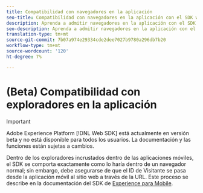 ```yaml
---
title: Compatibilidad con navegadores en la aplicación
seo-title: Compatibilidad con navegadores en la aplicación con el SDK web de Adobe Experience Platform
description: Aprenda a admitir navegadores en la aplicación con el SDK web Experience Platform
seo-description: Aprenda a admitir navegadores en la aplicación con el SDK web Experience Platform
translation-type: tm+mt
source-git-commit: 7b07a974e29334cde2dee7027b9780a296db7b20
workflow-type: tm+mt
source-wordcount: '120'
ht-degree: 7%

---
```



# (Beta) Compatibilidad con exploradores en la aplicación

>[!IMPORTANT]
>
>Adobe Experience Platform [!DNL Web SDK] está actualmente en versión beta y no está disponible para todos los usuarios. La documentación y las funciones están sujetas a cambios.

Dentro de los exploradores incrustados dentro de las aplicaciones móviles, el SDK se comporta exactamente como lo haría dentro de un navegador normal; sin embargo, debe asegurarse de que el ID de Visitante se pasa desde la aplicación móvil al sitio web a través de la URL. Este proceso se describe en la documentación del SDK de [Experience para Mobile](https://docs.adobe.com/content/help/en/mobile-services/ios/sdk-reference-ios/hybrid-app.html).
